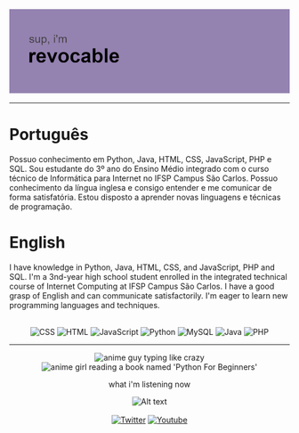 <div align="left">

<img src="./header.png" alt="header">


 
<hr>  
<p align="left">
  <h1>Português</h1>
Possuo conhecimento em Python, Java, HTML, CSS, JavaScript, PHP e SQL. Sou estudante do 3º ano do Ensino Médio integrado com o curso técnico de Informática para Internet no IFSP Campus São Carlos. Possuo conhecimento da língua inglesa e consigo entender e me comunicar de forma satisfatória. Estou disposto a aprender novas linguagens e técnicas de programação.
  <h1>English</h1>
  I have knowledge in Python, Java, HTML, CSS, and JavaScript, PHP and SQL. I'm a 3nd-year high school student enrolled in the integrated technical course of Internet Computing at IFSP Campus São Carlos. I have a good grasp of English and can communicate satisfactorily. I'm eager to learn new programming languages and techniques.
  
 </p>
 <div style="display: inline_block align: center;text-align:center"> <br>
 <img src="https://img.shields.io/badge/CSS-3%2B-blue?logo=css3&logoColor=white" alt="CSS">
 <img src="https://img.shields.io/badge/HTML-5%2B-orange?logo=html5&logoColor=white" alt="HTML">    
 <img src="https://img.shields.io/badge/JavaScript-ES6%2B-yellow?logo=javascript&logoColor=white" alt="JavaScript">
 <img src="https://img.shields.io/badge/Python-3.6%2B-blue?logo=python&logoColor=white" alt="Python">
 <img src="https://img.shields.io/badge/MySQL-8.0%2B-blue?logo=mysql&logoColor=white" alt="MySQL"> 	
 <img src="https://img.shields.io/badge/Java-11%2B-red?logo=java&logoColor=white" alt="Java">
 <img src="https://img.shields.io/badge/PHP-7.4%2B-blue?logo=php&logoColor=white" alt="PHP">
</div>

<hr>

<div align="center">
<img src="./42634073306d3a03bf67cbcd4dc270ae1410383808_full.gif" alt="anime guy typing like crazy" title="me lmao" width="380px">
<img src="https://raw.githubusercontent.com/cat-milk/Anime-Girls-Holding-Programming-Books/master/Python/Aoba_Suzukaze_techgo_Python_For_Beginners.png" alt="anime girl reading a book named 'Python For Beginners' " width="380px">
</div>



<div align="center">
  
  <p>
  what i'm listening now
  </p
  
  ![Alt text](https://spotify-recently-played-readme.vercel.app/api?user=murilovazscolari6-br)
</div>
    
<div align="center">
    <a href="https://twitter.com/revocablekk" target="blank"><img align="center" src="https://cdn.jsdelivr.net/npm/simple-icons@3.0.1/icons/twitter.svg" alt="Twitter"height="30" width="40" /></a>
    <a href="https://www.youtube.com/user/murilovazscolari6" target="blank"><img align="center" src="https://cdn.jsdelivr.net/npm/simple-icons@3.0.1/icons/youtube.svg" alt="Youtube" height="30" width="40"" /></a>
     </div>





